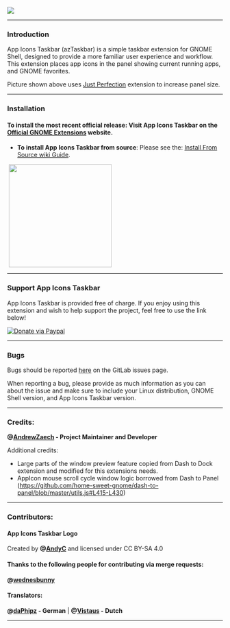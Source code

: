 ![](https://gitlab.com/arcmenu/arcmenu-assets/raw/master/images/azTaskbar.png)

-----
### Introduction

App Icons Taskbar (azTaskbar) is a simple taskbar extension for GNOME Shell, designed to provide a more familiar user experience and workflow. This extension places app icons in the panel showing current running apps, and GNOME favorites.

Picture shown above uses [Just Perfection](https://extensions.gnome.org/extension/3843/just-perfection/) extension to increase panel size.

-----

### Installation

#### To install the most recent official release: Visit App Icons Taskbar on the [Official GNOME Extensions](https://extensions.gnome.org/extension/4944/app-icons-taskbar/) website.

- **To install App Icons Taskbar from source**: Please see the: [Install From Source wiki Guide](https://gitlab.com/AndrewZaech/aztaskbar/-/wikis/Install-From-Source-Guide).

<p align="left">
       <a href="https://extensions.gnome.org/extension/4944/app-icons-taskbar" >
    <img src="https://gitlab.com/arcmenu/arcmenu-assets/raw/master/images/get-it-ego.png" width="240" style="margin-left: 4px"/>
    </a>

-----

### Support App Icons Taskbar

App Icons Taskbar is provided free of charge. If you enjoy using this extension and wish to help support the project, feel free to use the link below!

[![Donate via Paypal](https://gitlab.com/arcmenu/arcmenu-assets/raw/master/images/paypal_donate.png)](https://www.paypal.com/cgi-bin/webscr?cmd=_donations&business=53CWA7NR743WC&item_name=Donate+to+support+my+work&currency_code=USD&source=url)


-----


### Bugs

Bugs should be reported [here](https://gitlab.com/AndrewZaech/aztaskbar/issues) on the GitLab issues page.

When reporting a bug, please provide as much information as you can about the issue and make sure to include your Linux distribution, GNOME Shell version, and App Icons Taskbar version.

-----

### Credits:

**@[AndrewZaech](https://gitlab.com/AndrewZaech) - Project Maintainer and Developer**

Additional credits:
* Large parts of the window preview feature copied from Dash to Dock extension and modified for this extensions needs.
* AppIcon mouse scroll cycle window logic borrowed from Dash to Panel (https://github.com/home-sweet-gnome/dash-to-panel/blob/master/utils.js#L415-L430)

-----

### Contributors:

#### App Icons Taskbar Logo

Created by **@[AndyC](https://gitlab.com/LinxGem33)** and licensed under CC BY-SA 4.0

#### Thanks to the following people for contributing via merge requests:

**@[wednesbunny](https://gitlab.com/wednesbunny)**


#### Translators:

**@[daPhipz](https://gitlab.com/daPhipz) - German** | **@[Vistaus](https://gitlab.com/Vistaus) - Dutch**


-----
